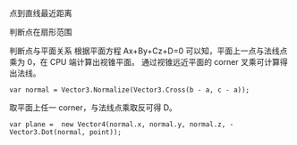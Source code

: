 点到直线最近距离


判断点在扇形范围


判断点与平面关系
根据平面方程 Ax+By+Cz+D=0 可以知，平面上一点与法线点乘为 0，在 CPU 端计算出视锥平面。
通过视锥远近平面的 corner 叉乘可计算得出法线。
```
var normal = Vector3.Normalize(Vector3.Cross(b - a, c - a));  
```
取平面上任一 corner，与法线点乘取反可得 D。
```
var plane =  new Vector4(normal.x, normal.y, normal.z, -Vector3.Dot(normal, point));
```

